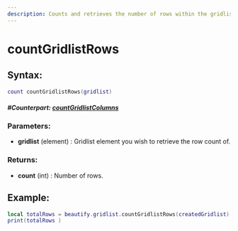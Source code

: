 ```yaml
---
description: Counts and retrieves the number of rows within the gridlist.
---
```


# countGridlistRows

## **Syntax:**

```lua
count countGridlistRows(gridlist)
```

#### _**\#Counterpart:**_ [_**countGridlistColumns**_](countgridlistcolumns.md)

### **Parameters:**

* **gridlist** \(element\) : Gridlist element you wish to retrieve the row count of.

### **Returns:**

* **count** \(int\) : Number of rows.

## **Example:**

```lua
local totalRows = beautify.gridlist.countGridlistRows(createdGridlist)
print(totalRows )
```

